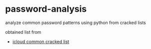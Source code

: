password-analysis
=================

analyze common password patterns using python from cracked lists

obtained list from

- [icloud common cracked list ](https://github.com/Pr0x13/iDict/blob/master/files/wordlist.txt)
